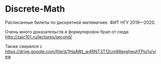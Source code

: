 # Discrete-Math

Расписанные билеты по дискретной математике. ФИТ НГУ 2019—2020.

Очень много доказательств и формулировок брал от сюда: http://zaic101.ru/lectures/second/

Также сверялся с https://drive.google.com/file/d/1HaAWt_w4RNT3T12cm98exgheuhTPiu1v/view

